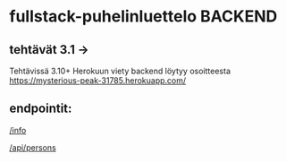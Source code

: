 #  fullstack-puhelinluettelo BACKEND

## tehtävät 3.1 ->
 

Tehtävissä 3.10+ Herokuun viety backend löytyy osoitteesta https://mysterious-peak-31785.herokuapp.com/

  

## endpointit:
[/info](https://mysterious-peak-31785.herokuapp.com/info)

[/api/persons](https://mysterious-peak-31785.herokuapp.com/api/persons)